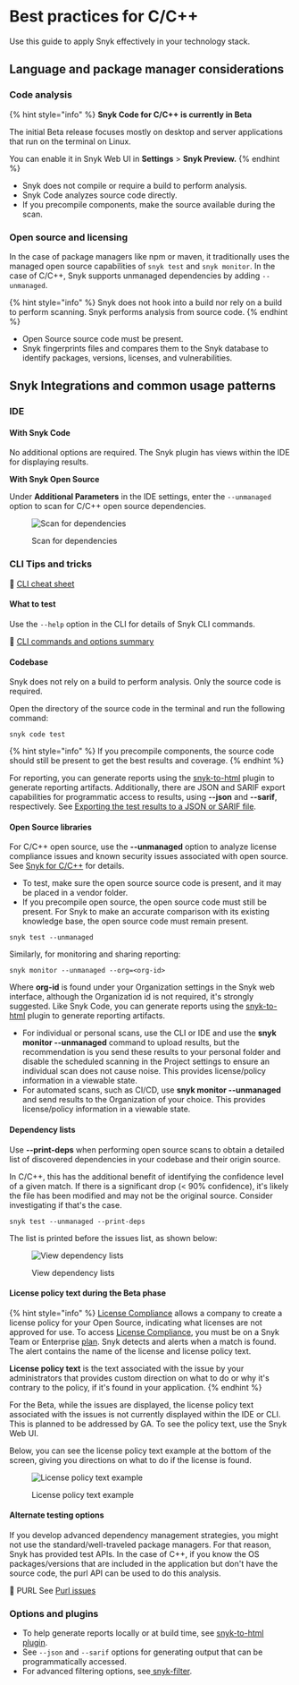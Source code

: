 # Best practices for C/C++

Use this guide to apply Snyk effectively in your technology stack.

## Language and package manager considerations

### Code analysis

{% hint style="info" %}
**Snyk Code for C/C++ is currently in Beta**

The initial Beta release focuses mostly on desktop and server applications that run on the terminal on Linux. &#x20;

You can enable it in Snyk Web UI in **Settings** > **Snyk Preview.**
{% endhint %}

* Snyk does not compile or require a build to perform analysis.
* Snyk Code analyzes source code directly.
* If you precompile components, make the source available during the scan.

### Open source and licensing

In the case of package managers like npm or maven, it traditionally uses the managed open source capabilities of `snyk test` and `snyk monitor`. In the case of C/C++, Snyk supports unmanaged dependencies by adding `--unmanaged`.

{% hint style="info" %}
Snyk does not hook into a build nor rely on a build to perform scanning. Snyk performs analysis from source code.
{% endhint %}

* Open Source source code must be present.
* Snyk fingerprints files and compares them to the Snyk database to identify packages, versions, licenses, and vulnerabilities.

## Snyk Integrations and common usage patterns

### IDE

#### With Snyk Code

No additional options are required. The Snyk plugin has views within the IDE for displaying results.

**With Snyk Open Source**&#x20;

Under **Additional Parameters** in the IDE settings, enter the `--unmanaged` option to scan for C/C++ open source dependencies.

<div align="left">

<figure><img src="https://lh6.googleusercontent.com/1j-2sJjuVejBJ6nARpaAx2uhdhqT7G3XyNCGZqFxBXJV9ujqRHBYiwInr_mFT7SH-fnhG6iUysKxzYKluPG1f3xUKyb2q-JycA_0QevtaS3hdm4I7-QT7M5benqzWkIe5N-7L3czV-F84_xUR5yl7k0" alt="Scan for dependencies"><figcaption><p>Scan for dependencies</p></figcaption></figure>

</div>

### CLI Tips and tricks

:link: [CLI cheat sheet](https://snyk.io/blog/snyk-cli-cheat-sheet/)

#### What to test

Use the `--help` option in the CLI for details of Snyk CLI commands.

:link: [CLI commands and options summary](../../../snyk-cli/cli-commands-and-options-summary.md)

#### Codebase

Snyk does not rely on a build to perform analysis. Only the source code is required.

Open the directory of the source code in the terminal and run the following command:

```
snyk code test
```

{% hint style="info" %}
If you precompile components, the source code should still be present to get the best results and coverage.
{% endhint %}

For reporting, you can generate reports using the [snyk-to-html](../../../snyk-cli/scan-and-maintain-projects-using-the-cli/cli-tools/snyk-to-html/) plugin to generate reporting artifacts. Additionally, there are JSON and SARIF export capabilities for programmatic access to results, using **--json** and **--sarif**, respectively. See [Exporting the test results to a JSON or SARIF file](broken-reference).

#### **Open Source libraries**

For C/C++ open source, use the **--unmanaged** option to analyze license compliance issues and known security issues associated with open source. See [Snyk for C/C++](../../../scan-applications/supported-languages-and-frameworks/c-c++.md) for details.

* To test, make sure the open source source code is present, and it may be placed in a vendor folder.&#x20;
* If you precompile open source, the open source code must still be present. For Snyk to make an accurate comparison with its existing knowledge base, the open source code must remain present.

```
snyk test --unmanaged
```

Similarly, for monitoring and sharing reporting:

```
snyk monitor --unmanaged --org=<org-id>
```

Where **org-id** is found under your Organization settings in the Snyk web interface, although the Organization id is not required, it's strongly suggested. Like Snyk Code, you can generate reports using the [snyk-to-html](../../../snyk-cli/scan-and-maintain-projects-using-the-cli/cli-tools/snyk-to-html/) plugin to generate reporting artifacts.&#x20;

* For individual or personal scans, use the CLI or IDE and use the **snyk monitor --unmanaged** command to upload results, but the recommendation is you send these results to your personal folder and disable the scheduled scanning in the Project settings to ensure an individual scan does not cause noise. This provides license/policy information in a viewable state.
* For automated scans, such as CI/CD, use **snyk monitor --unmanaged** and send results to the Organization of your choice. This provides license/policy information in a viewable state.

#### **Dependency lists**

Use **--print-deps** when performing open source scans to obtain a detailed list of discovered dependencies in your codebase and their origin source.

In C/C++, this has the additional benefit of identifying the confidence level of a given match. If there is a significant drop (< 90% confidence), it's likely the file has been modified and may not be the original source. Consider investigating if that's the case.

```
snyk test --unmanaged --print-deps
```

The list is printed before the issues list, as shown below:

<figure><img src="https://lh5.googleusercontent.com/x4y1uIQ2fCFX956f1eP4664i6VKEgK6eOOddlAZ4p4WnQWJu1t_ugSOpL394KEnuzSIPRs08gNAsmjvPa-GAV0C-975esRdy0EPDY7WImG1-SXSOFO0TIAVfh_Jp2DLYc6bm7iZu55UbE3Boh4TNk_I" alt="View dependency lists"><figcaption><p>View dependency lists</p></figcaption></figure>

#### **License policy text during the Beta phase**

{% hint style="info" %}
[License Compliance](../../snyk-open-source/scan-open-source-libraries-and-licenses/open-source-license-compliance.md) allows a company to create a license policy for your Open Source, indicating what licenses are not approved for use. To access [License Compliance](../../snyk-open-source/scan-open-source-libraries-and-licenses/open-source-license-compliance.md), you must be on a Snyk Team or Enterprise [plan](https://snyk.io/plans). Snyk detects and alerts when a match is found. The alert contains the name of the license and license policy text.&#x20;

**License policy text** is the text associated with the issue by your administrators that provides custom direction on what to do or why it's contrary to the policy, if it's found in your application.
{% endhint %}

For the Beta, while the issues are displayed, the license policy text associated with the issues is not currently displayed within the IDE or CLI. This is planned to be addressed by GA. To see the policy text, use the Snyk Web UI.&#x20;

Below, you can see the license policy text example at the bottom of the screen, giving you directions on what to do if the license is found.

<div align="left">

<figure><img src="https://lh4.googleusercontent.com/lIn5JFEyaZaTNMVenBoeGIgTpC6YHxpmAjK947z5ISPlHV1rlOvPNCLyzXxsGNj65AAlGn6ff9dF4lHVsVFYMaKXWC939tasD91k98xcDv_Ske6Dz7goMXl5lByyqg6ptvvqaK0UEqLSdzUU9GKrW4U" alt="License policy text example"><figcaption><p>License policy text example</p></figcaption></figure>

</div>

#### **Alternate testing options**

If you develop advanced dependency management strategies, you might not use the standard/well-traveled package managers. For that reason, Snyk has provided test APIs. In the case of C++, if you know the OS packages/versions that are included in the application but don't have the source code, the purl API can be used to do this analysis.

:link: PURL See [Purl issues](https://apidocs.snyk.io/?version=2022-11-14#get-/orgs/-org\_id-/packages/-purl-/issues)&#x20;

### **Options and plugins**

* To help generate reports locally or at build time, see [snyk-to-html plugin](../../../snyk-cli/scan-and-maintain-projects-using-the-cli/cli-tools/snyk-to-html/).
* See `--json` and `--sarif` options for generating output that can be programmatically accessed.
* For advanced filtering options, see[ snyk-filter](../../../snyk-cli/scan-and-maintain-projects-using-the-cli/cli-tools/snyk-filter.md).
